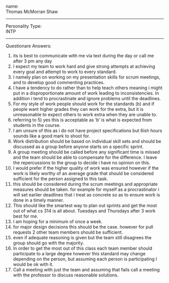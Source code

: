 name: <br/>
Thomas McMorran Shaw
___
Personality Type:<br/>
INTP
___
Questionare Answers:
1. its is best to communicate with me via text during the day or call me after 3 pm any day
2. I expect my team to work hard and give strong attempts at achieving every goal and attempt
to work to every standard.
3. I namely plan on working on my presentation skills for scrum meetings, and to develop good
commenting practices.
4. I have a tendency to do rather than to help teach others meaning i might put in a
disproportionate amount of work leading to inconsistencies. In addition i tend to
procrastinate and ignore problems until the deadlines.
5. For my style of work people should work for the standards (b) and if people want higher
grades they can work for the extra, but it is unreasonable to expect others to work extra
when they are unable to.
6. referring to 5) yes this is acceptable as ‘b’ is what is expected from students in the course.
7. I am unsure of this as i do not have project specifications but 6ish hours sounds like a good
mark to shoot for.
8. Work distribution should be based on individual skill sets and should be discussed as a
group before anyone starts on a specific sprint.
9. A group meeting should be called before any significant time is missed and the team should
be able to compensate for the difference. I leave the repercussions to the group to decide i
have no opinion on this.
10. I would prefer if the higher quality of work was ensured however if the work is likely worthy of
an average grade that should be considered sufficient for the person assigned to this task.
11. this should be considered during the scrum meetings and appropriate measures should be
taken. for example for myself as a procrastinator i will set earlier deadlines that i treat as
concrete so as to ensure work is done in a timely manner.
12. This should like the smartest way to plan out sprints and get the most out of what cs 314 is
all about. Tuesdays and Thursdays after 3 work best for me.
13. I am hoping for a minimum of once a week.
14. for major design decisions this should be the case. however for pull requests 2 other team
members should be sufficient.
15. even if adequate reasoning is given but the team still disagrees the group should go with the
majority.
16. In order to get the most out of this class each team member should participate to a large
degree however this standard may change depending on the person, but assuming each
person is participating I would be ok with it.
17. Call a meeting with just the team and assuming that fails call a meeting with the professor to
discuss reasonable solutions.
